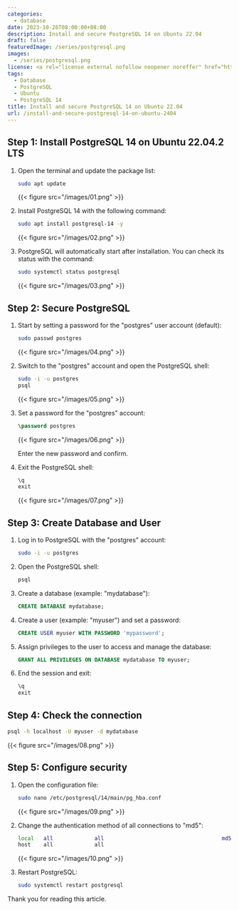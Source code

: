 ```yaml
---
categories:
  - database
date: 2023-10-26T08:00:00+08:00
description: Install and secure PostgreSQL 14 on Ubuntu 22.04
draft: false
featuredImage: /series/postgresql.png
images:
  - /series/postgresql.png
license: <a rel="license external nofollow noopener noreffer" href="https://creativecommons.org/licenses/by-nc/4.0/" target="_blank">CC BY-NC 4.0</a>
tags:
  - Database
  - PostgreSQL
  - Ubuntu
  - PostgreSQL 14
title: Install and secure PostgreSQL 14 on Ubuntu 22.04
url: /install-and-secure-postgresql-14-on-ubuntu-2404
---
```


## Step 1: Install PostgreSQL 14 on Ubuntu 22.04.2 LTS

1. Open the terminal and update the package list:

   ```bash
   sudo apt update
   ```

   {{< figure src="/images/01.png" >}}

2. Install PostgreSQL 14 with the following command:

   ```bash
   sudo apt install postgresql-14 -y
   ```

   {{< figure src="/images/02.png" >}}

3. PostgreSQL will automatically start after installation. You can check its status with the command:

   ```bash
   sudo systemctl status postgresql
   ```

   {{< figure src="/images/03.png" >}}

## Step 2: Secure PostgreSQL

1. Start by setting a password for the "postgres" user account (default):

   ```bash
   sudo passwd postgres
   ```

   {{< figure src="/images/04.png" >}}

2. Switch to the "postgres" account and open the PostgreSQL shell:

   ```bash
   sudo -i -u postgres
   psql
   ```

   {{< figure src="/images/05.png" >}}

3. Set a password for the "postgres" account:

   ```sql
   \password postgres
   ```

   {{< figure src="/images/06.png" >}}

   Enter the new password and confirm.

4. Exit the PostgreSQL shell:

   ```sql
   \q
   exit
   ```

   {{< figure src="/images/07.png" >}}

## Step 3: Create Database and User

1. Log in to PostgreSQL with the "postgres" account:

   ```bash
   sudo -i -u postgres
   ```

2. Open the PostgreSQL shell:

   ```bash
   psql
   ```

3. Create a database (example: "mydatabase"):

   ```sql
   CREATE DATABASE mydatabase;
   ```

4. Create a user (example: "myuser") and set a password:

   ```sql
   CREATE USER myuser WITH PASSWORD 'mypassword';
   ```

5. Assign privileges to the user to access and manage the database:

   ```sql
   GRANT ALL PRIVILEGES ON DATABASE mydatabase TO myuser;
   ```

6. End the session and exit:

   ```sql
   \q
   exit
   ```

## Step 4: Check the connection

```bash
psql -h localhost -U myuser -d mydatabase
```

{{< figure src="/images/08.png" >}}

## Step 5: Configure security

1. Open the configuration file:

   ```bash
   sudo nano /etc/postgresql/14/main/pg_hba.conf
   ```

   {{< figure src="/images/09.png" >}}

2. Change the authentication method of all connections to "md5":

   ```bash
   local   all             all                                     md5
   host    all             all
   ```

   {{< figure src="/images/10.png" >}}

3. Restart PostgreSQL:

   ```bash
   sudo systemctl restart postgresql
   ```

Thank you for reading this article.
